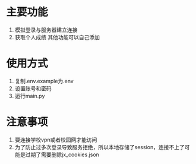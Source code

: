 # 主要功能
1. 模拟登录与服务器建立连接
2. 获取个人成绩
其他功能可以自己添加
# 使用方式
1. 复制.env.example为.env
2. 设置账号和密码
3. 运行main.py
# 注意事项
1. 要连接学校vpn或者校园网才能访问
2. 为了防止过多次登录导致服务拒绝，所以本地存储了session，连接不上了可能是过期了需要删除jx_cookies.json
